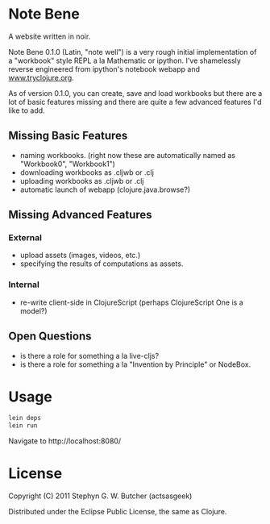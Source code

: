 # Note Bene

A website written in noir. 

Note Bene 0.1.0 (Latin, "note well") is a very rough initial implementation of a "workbook" style REPL
a la Mathematic or ipython. I've shamelessly reverse engineered from ipython's notebook webapp and
www.tryclojure.org.

As of version 0.1.0, you can create, save and load workbooks but there are a lot of basic features missing
and there are quite a few advanced features I'd like to add.

## Missing Basic Features

* naming workbooks. (right now these are automatically named as "Workbook0", "Workbook1")
* downloading workbooks as .cljwb or .clj
* uploading workbooks as .cljwb or .clj
* automatic launch of webapp (clojure.java.browse?)

## Missing Advanced Features

### External
* upload assets (images, videos, etc.)
* specifying the results of computations as assets.

### Internal
* re-write client-side in ClojureScript (perhaps ClojureScript One is a model?)

## Open Questions
* is there a role for something a la live-cljs?
* is there a role for something a la "Invention by Principle" or NodeBox.

# Usage

```bash
lein deps
lein run
```

Navigate to http://localhost:8080/

# License

Copyright (C) 2011 Stephyn G. W. Butcher (actsasgeek)

Distributed under the Eclipse Public License, the same as Clojure.